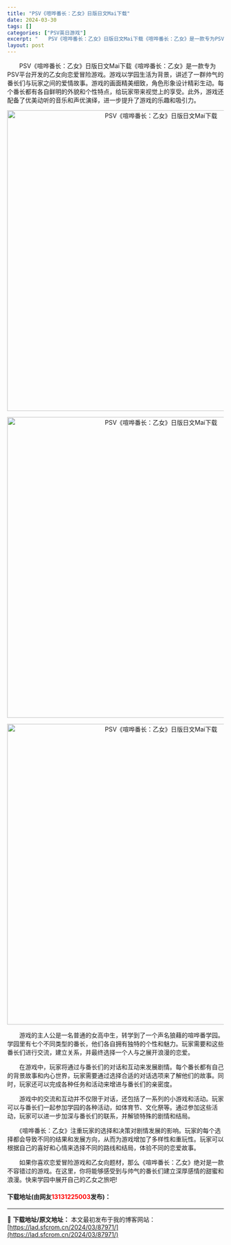 ```yaml
---
title: "PSV《喧哗番长：乙女》日版日文Mai下载"
date: 2024-03-30
tags: []
categories: ["PSV英日游戏"]
excerpt: "　　PSV《喧哗番长：乙女》日版日文Mai下载《喧哗番长：乙女》是一款专为PSV平台开发的乙女向恋爱冒险游戏。游戏以学园生活为背景，讲述了一群帅气的番长们与玩家之间的爱情故事。游戏的画面精美细致，角色形象设计精彩生动。每个番长都有各自鲜明的外貌和个性特点，给玩家带来视觉上的享受。此外，游戏还配备了优&hellip;"
layout: post
---
```


 <p>　　PSV《喧哗番长：乙女》日版日文Mai下载《喧哗番长：乙女》是一款专为PSV平台开发的乙女向恋爱冒险游戏。游戏以学园生活为背景，讲述了一群帅气的番长们与玩家之间的爱情故事。游戏的画面精美细致，角色形象设计精彩生动。每个番长都有各自鲜明的外貌和个性特点，给玩家带来视觉上的享受。此外，游戏还配备了优美动听的音乐和声优演绎，进一步提升了游戏的乐趣和吸引力。</p> <p align="center"><img align="" border="0" src="https://lad.sfcrom.cn/wp-content/uploads/2024/03/20240330_66077f2f19549.webp" width="700" alt="PSV《喧哗番长：乙女》日版日文Mai下载" /></p> <p align="center"><img align="" border="0" src="https://lad.sfcrom.cn/wp-content/uploads/2024/03/20240330_66077f2f82dd1.webp" width="700" alt="PSV《喧哗番长：乙女》日版日文Mai下载" /></p> <p align="center"><img align="" border="0" src="https://lad.sfcrom.cn/wp-content/uploads/2024/03/20240330_66077f2fe860b.webp" width="700" alt="PSV《喧哗番长：乙女》日版日文Mai下载" /></p> <p>　　游戏的主人公是一名普通的女高中生，转学到了一个声名狼藉的喧哗番学园。学园里有七个不同类型的番长，他们各自拥有独特的个性和魅力。玩家需要和这些番长们进行交流，建立关系，并最终选择一个人与之展开浪漫的恋爱。</p> <p>　　在游戏中，玩家将通过与番长们的对话和互动来发展剧情。每个番长都有自己的背景故事和内心世界，玩家需要通过选择合适的对话选项来了解他们的故事。同时，玩家还可以完成各种任务和活动来增进与番长们的亲密度。</p> <p>　　游戏中的交流和互动并不仅限于对话，还包括了一系列的小游戏和活动。玩家可以与番长们一起参加学园的各种活动，如体育节、文化祭等。通过参加这些活动，玩家可以进一步加深与番长们的联系，并解锁特殊的剧情和结局。</p> <p>　　《喧哗番长：乙女》注重玩家的选择和决策对剧情发展的影响。玩家的每个选择都会导致不同的结果和发展方向，从而为游戏增加了多样性和重玩性。玩家可以根据自己的喜好和心情来选择不同的路线和结局，体验不同的恋爱故事。</p> <p>　　如果你喜欢恋爱冒险游戏和乙女向题材，那么《喧哗番长：乙女》绝对是一款不容错过的游戏。在这里，你将能够感受到与帅气的番长们建立深厚感情的甜蜜和浪漫。快来学园中展开自己的乙女之旅吧!</p> <p><h4>下载地址(由网友<font color="red">13131225003</font>发布)：</h4></p> 

---
📖 **下载地址/原文地址：** 本文最初发布于我的博客网站：[https://lad.sfcrom.cn/2024/03/87971/](https://lad.sfcrom.cn/2024/03/87971/)
